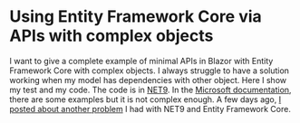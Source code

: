 # Using Entity Framework Core via APIs with complex objects

I want to give a complete example of minimal APIs in Blazor with Entity Framework Core with complex objects. I always struggle to have a solution working when my model has dependencies with other object. Here I show my test and my code. The code is in [NET9](https://puresourcecode.com/category/dotnet/net9/). In the [Microsoft documentation](https://learn.microsoft.com/en-us/aspnet/core/data/ef-mvc/update-related-data?view=aspnetcore-9.0), there are some examples but it is not complex enough. A few days ago, [I posted about another problem](https://puresourcecode.com/dotnet/net9/pendingmodelchangeswarning-with-net9/) I had with NET9 and Entity Framework Core.
